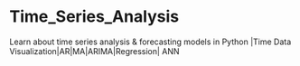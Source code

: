 # Time_Series_Analysis
Learn about time series analysis &amp; forecasting models in Python |Time Data Visualization|AR|MA|ARIMA|Regression| ANN
